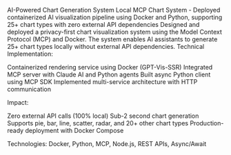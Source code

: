 AI-Powered Chart Generation System
Local MCP Chart System - Deployed containerized AI visualization pipeline using Docker and Python, supporting 25+ chart types with zero external API dependencies
Designed and deployed a privacy-first chart visualization system using the Model Context Protocol (MCP) and Docker. The system enables AI assistants to generate 25+ chart types locally without external API dependencies.
Technical Implementation:

Containerized rendering service using Docker (GPT-Vis-SSR)
Integrated MCP server with Claude AI and Python agents
Built async Python client using MCP SDK
Implemented multi-service architecture with HTTP communication

Impact:

Zero external API calls (100% local)
Sub-2 second chart generation
Supports pie, bar, line, scatter, radar, and 20+ other chart types
Production-ready deployment with Docker Compose

Technologies: Docker, Python, MCP, Node.js, REST APIs, Async/Await
